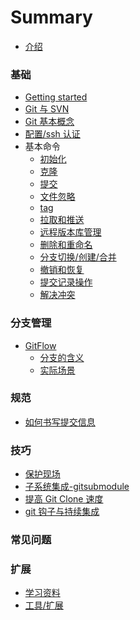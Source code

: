 # Summary

* [介绍](README.md)

### 基础

* [Getting started]()
* [Git 与 SVN](basic/svn.md)
* [Git 基本概念](basic/basic_concepts.md)
* [配置/ssh 认证]()
* 基本命令
  * [初始化]()
  * [克隆]()
  * [提交]()
  * [文件忽略]()
  * [tag]()
  * [拉取和推送]()
  * [远程版本库管理]()
  * [删除和重命名]()
  * [分支切换/创建/合并]()
  * [撤销和恢复]()
  * [提交记录操作]()
  * [解决冲突]()

### 分支管理

* [GitFlow]()
  * [分支的含义]()
  * [实际场景]()

### 规范

* [如何书写提交信息]()

### 技巧

* [保护现场]()
* [子系统集成-gitsubmodule]()
* [提高 Git Clone 速度]()
* [git 钩子与持续集成]()

### 常见问题

### 扩展

* [学习资料](further/learn.md)
* [工具/扩展](further/tools.md)

